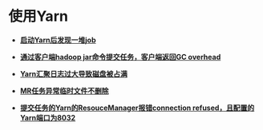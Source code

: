 # 使用Yarn<a name="mrs_03_0249"></a>

-   **[启动Yarn后发现一堆job](启动Yarn后发现一堆job.md)**  

-   **[通过客户端hadoop jar命令提交任务，客户端返回GC overhead](通过客户端hadoop-jar命令提交任务-客户端返回GC-overhead.md)**  

-   **[Yarn汇聚日志过大导致磁盘被占满](Yarn汇聚日志过大导致磁盘被占满.md)**  

-   **[MR任务异常临时文件不删除](MR任务异常临时文件不删除.md)**  

-   **[提交任务的Yarn的ResouceManager报错connection refused，且配置的Yarn端口为8032](提交任务的Yarn的ResouceManager报错connection-refused-且配置的Yarn端口为8032.md)**  


